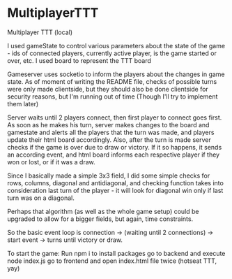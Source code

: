 # MultiplayerTTT
Multiplayer TTT (local)

I used gameState to control various parameters about the state of the game - ids of connected players, currently active player, is the game started or over, etc.
I used board to represent the TTT board

Gameserver uses socketio to inform the players about the changes in game state. 
As of moment of writing the README file, checks of possible turns were only made clientside, but they should also be done clientside for security reasons, but I'm running out of time (Though I'll try to implement them later)

Server waits until 2 players connect, then first player to connect goes first. As soon as he makes his turn, server makes changes to the board and gamestate and alerts all the players that the turn was made, and players update their html board accordingly. Also, after the turn is made server checks if the game is over due to draw or victory. If it so happens, it sends an according event, and html board informs each respective player if they won or lost, or if it was a draw. 

Since I basically made a simple 3x3 field, I did some simple checks for rows, columns, diagonal and antidiagonal, and checking function takes into consideration last turn of the player - it will look for diagonal win only if last turn was on a diagonal.

Perhaps that algorithm (as well as the whole game setup) could be upgraded to allow for a bigger fields, but again, time constraints.

So the basic event loop is connection -> (waiting until 2 connections) -> start event -> turns until victory or draw.

To start the game:
Run npm i to install packages
go to backend and execute node index.js
go to frontend and open index.html file twice (hotseat TTT, yay)
